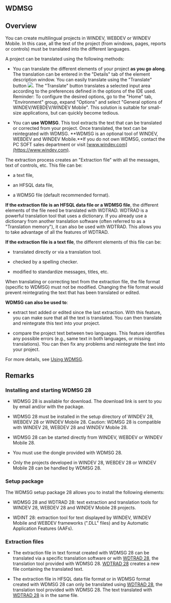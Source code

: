 


## WDMSG
			



<a name="NOTE1"></a>
<a name="NOTE1_1"></a>


## Overview
<a name="overview_ELTTEXTE000223"></a>
You can create multilingual projects in WINDEV, WEBDEV or WINDEV Mobile. In this case, all the text of the project (from windows, pages, reports or controls) must be translated into the different languages.

A project can be translated using the following methods:

- You can translate the different elements of your project **as you go along**. The translation can be entered in the "Details" tab of the element description window. 
	You can easily translate using the "Translate" button ![](https://doc.pcsoft.fr/en-US/images/image.awp?langid=3&name=Combo_des_saisie_btn_multilangue.GIF). The "Translate" button translates a selected input area according to the preferences defined in the options of the IDE used. Reminder: To configure the desired options, go to the "Home" tab, "Environment" group, expand "Options" and select "General options of WINDEV/WEBDEV/WINDEV Mobile". This solution is suitable for small-size applications, but can quickly become tedious.

- You can **use WDMSG**. This tool extracts the text that can be translated or corrected from your project. Once translated, the text can be reintegrated with WDMSG.
	**WDMSG is an optional tool of WINDEV, WEBDEV and WINDEV Mobile.**If you do not own WDMSG, contact the PC SOFT sales department or visit [www.windev.com](https://www.windev.com).




The extraction process creates an "Extraction file" with all the messages, text of controls, etc. This file can be: 

- a text file, 

- an HFSQL data file,

- a WDMSG file (default recommended format). 




**If the extraction file is an HFSQL data file or a WDMSG file**, the different elements of the file need be translated with WDTRAD. WDTRAD is a powerful translation tool that uses a dictionary. 
If you already use a dictionary from another translation software (often referred to as a "Translation memory"), it can also be used with WDTRAD. This allows you to take advantage of all the features of WDTRAD. 

**If the extraction file is a text file**, the different elements of this file can be:

- translated directly or via a translation tool.

- checked by a spelling checker.

- modified to standardize messages, titles, etc.


When translating or correcting text from the extraction file, the file format (specific to WDMSG) must not be modified. Changing the file format would prevent reintegrating the text that has been translated or edited.

**WDMSG can also be used to**:

- extract text added or edited since the last extraction. With this feature, you can make sure that all the text is translated. You can then translate and reintegrate this text into your project.

- compare the project text between two languages. This feature identifies any possible errors (e.g., same text in both languages, or missing translations). You can then fix any problems and reintegrate the text into your project.


For more details, see [Using WDMSG](../WDMsg/3518039.md).

<a name="NOTE2"></a>
<a name="NOTE2_1"></a>


## Remarks
<a name="remarks_ELTTEXTE000247"></a>


### Installing and starting WDMSG 28
<a name="installing_and_starting_wdmsg_docparamversion_ELTPARAGRAPHE000073"></a>



- WDMSG 28 is available for download. The download link is sent to you by email and/or with the package. 

- WDMSG 28 must be installed in the setup directory of WINDEV 28, WEBDEV 28 or WINDEV Mobile 28.
	Caution: WDMSG 28 is compatible with WINDEV 28, WEBDEV 28 and WINDEV Mobile 28.

- WDMSG 28 can be started directly from WINDEV, WEBDEV or WINDEV Mobile 28.

- You must use the dongle provided with WDMSG 28.

- Only the projects developed in WINDEV 28, WEBDEV 28 or WINDEV Mobile 28 can be handled by WDMSG 28.



<a name="NOTE2_2"></a>


### Setup package
<a name="setup_package_ELTPARAGRAPHE000121"></a>

The WDMSG setup package 28 allows you to install the following elements: 

- WDMSG 28 and WDTRAD 28: text extraction and translation tools for WINDEV 28, WEBDEV 28 and WINDEV Mobile 28 projects. 

- WDINT 28: extraction tool for text displayed by WINDEV, WINDEV Mobile and WEBDEV frameworks (".DLL" files) and by Automatic Application Features (AAFs). 



<a name="NOTE2_3"></a>


### Extraction files
<a name="extraction_files_ELTPARAGRAPHE000147"></a>



- The extraction file in text format created with WDMSG 28 can be translated via a specific translation software or with [WDTRAD 28](../WDTrad/3518010.md), the translation tool provided with WDMSG 28. [WDTRAD 28](../WDTrad/3518010.md) creates a new file containing the translated text. 

- The extraction file in HFSQL data file format or in WDMSG format created with WDMSG 28 can only be translated using [WDTRAD 28](../WDTrad/3518010.md), the translation tool provided with WDMSG 28. The text translated with [WDTRAD 28](../WDTrad/3518010.md) is in the same file. 





